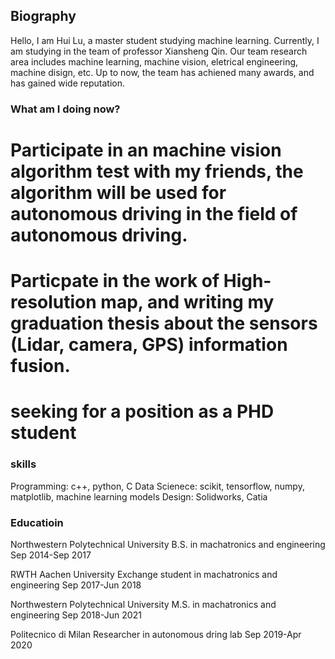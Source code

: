 ## Biography
Hello, I am Hui Lu, a master student studying machine learning. Currently, I am studying in the team of professor Xiansheng Qin. Our team research area includes machine learning, machine vision, eletrical engineering, machine disign, etc. Up to now, the team has achiened many awards, and has gained wide reputation.


### What am I doing now?
# Participate in an machine vision algorithm test with my friends, the algorithm will be used for autonomous driving in the field of autonomous driving.
# Particpate in the work of High-resolution map, and writing my graduation thesis about the sensors (Lidar, camera, GPS) information fusion.
# seeking for a position as a PHD student



### skills
Programming: c++, python, C
Data Scienece: scikit, tensorflow, numpy, matplotlib, machine learning models
Design: Solidworks, Catia


### Educatioin
Northwestern Polytechnical University
B.S. in machatronics and engineering
Sep 2014-Sep 2017

RWTH Aachen University
Exchange student in machatronics and engineering
Sep 2017-Jun 2018

Northwestern Polytechnical University
M.S. in machatronics and engineering
Sep 2018-Jun 2021

Politecnico di Milan
Researcher in autonomous dring lab
Sep 2019-Apr 2020
